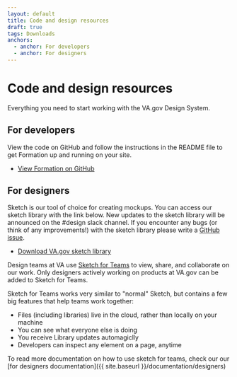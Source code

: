```yaml
---
layout: default
title: Code and design resources
draft: true
tags: Downloads
anchors:
  - anchor: For developers
  - anchor: For designers
---
```


# Code and design resources

<div class="va-introtext">
Everything you need to start working with the VA.gov Design System. 
</div>

## For developers

View the code on GitHub and follow the instructions in the README file to get Formation up and running on your site.

- [View Formation on GitHub](https://github.com/department-of-veterans-affairs/veteran-facing-services-tools)

## For designers

Sketch is our tool of choice for creating mockups. You can access our sketch library with the link below. New updates to the sketch library will be announced on the #design slack channel. If you encounter any bugs (or think of any improvements!) with the sketch library please write a [GitHub issue](https://github.com/department-of-veterans-affairs/vets-design-system-documentation/issues/new/choose).  

<ul class="usa-unstyled-list">
  <li><a href="{{ site.baseurl }}/downloads/VA-gov-Pattern-Library.sketch"><span class="fa fa-download vads-u-display--inline-block vads-u-margin-right--1"></span>Download VA.gov sketch library</a></li>
</ul>

Design teams at VA use [Sketch for Teams](https://www.sketch.com/for-teams/) to view, share, and collaborate on our work. Only designers actively working on products at VA.gov can be added to Sketch for Teams.

Sketch for Teams works very similar to "normal" Sketch, but contains a few big features that help teams work together:

- Files (including libraries) live in the cloud, rather than locally on your machine
- You can see what everyone else is doing
- You receive Library updates automagiclly
- Developers can inspect any element on a page, anytime

To read more documentation on how to use sketch for teams, check our our [for designers documentation]({{ site.baseurl }}/documentation/designers) 
